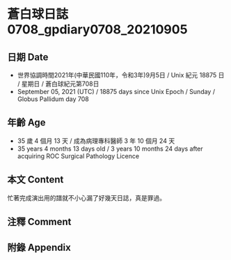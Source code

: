 [_metadata_:encoding]: - "utf-8"
[_metadata_:language]: - "zh-Hant-TW"
[_metadata_:fileformat]: - "markdown"
[_metadata_:MIME_type]: - "text/plain"
[_metadata_:markdown_version]: - "commonmark version 0.30"
[_metadata_:markdown_spec]: - "https://spec.commonmark.org/0.30/"

# 蒼白球日誌0708_gpdiary0708_20210905 #

## 日期 Date ##

* 世界協調時間2021年(中華民國110年，令和3年)9月5日 / Unix 紀元 18875 日 / 星期日 / 蒼白球紀元第708日
* September 05, 2021 (UTC) / 18875 days since Unix Epoch / Sunday / Globus Pallidum day 708

## 年齡 Age ##

* 35 歲 4 個月 13 天 / 成為病理專科醫師 3 年 10 個月 24 天
* 35 years 4 months 13 days old / 3 years 10 months 24 days after acquiring ROC Surgical Pathology Licence

## 本文 Content ##

忙著完成演出用的譜就不小心漏了好幾天日誌，真是罪過。

## 注釋 Comment ##


## 附錄 Appendix ##

